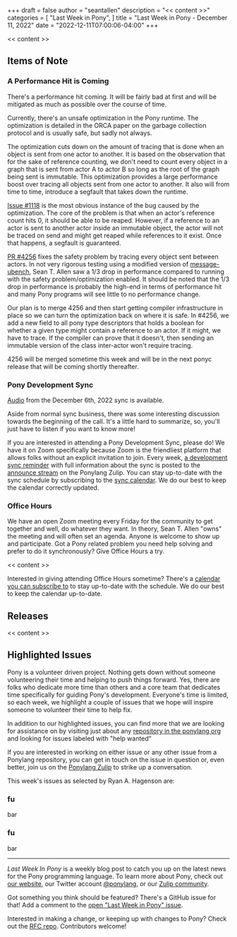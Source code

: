 +++
draft = false
author = "seantallen"
description = "<< content >>"
categories = [
    "Last Week in Pony",
]
title = "Last Week in Pony - December 11, 2022"
date = "2022-12-11T07:00:06-04:00"
+++

<< content >>

## Items of Note

### A Performance Hit is Coming

There's a performance hit coming. It will be fairly bad at first and will be mitigated as much as possible over the course of time.

Currently, there's an unsafe optimization in the Pony runtime. The optimization is detailed in the ORCA paper on the garbage collection protocol and is usually safe, but sadly not always.

The optimization cuts down on the amount of tracing that is done when an object is sent from one actor to another. It is based on the observation that for the sake of reference counting, we don't need to count every object in a graph that is sent from actor A to actor B so long as the root of the graph being sent is immutable. This optimization provides a large performance boost over tracing all objects sent from one actor to another. It also will from time to time, introduce a segfault that takes down the runtime.

[Issue #1118](https://github.com/ponylang/ponyc/issues/1118) is the most obvious instance of the bug caused by the optimization. The core of the problem is that when an actor's reference count hits 0, it should be able to be reaped. However, if a reference to an actor is sent to another actor inside an immutable object, the actor will not be traced on send and might get reaped while references to it exist. Once that happens, a segfault is guaranteed.

[PR #4256](https://github.com/ponylang/ponyc/pull/4256) fixes the safety problem by tracing every object sent between actors. In not very rigorous testing using a modified version of [message-ubench](https://github.com/ponylang/ponyc/tree/main/examples/message-ubench), Sean T. Allen saw a 1/3 drop in performance compared to running with the safety problem/optimization enabled. It should be noted that the 1/3 drop in performance is probably the high-end in terms of performance hit and many Pony programs will see little to no performance change.

Our plan is to merge 4256 and then start getting compiler infrastructure in place so we can turn the optimization back on where it is safe. In #4256, we add a new field to all pony type descriptors that holds a boolean for whether a given type might contain a reference to an actor. If it might, we have to trace. If the compiler can prove that it doesn't, then sending an immutable version of the class inter-actor won't require tracing.

4256 will be merged sometime this week and will be in the next ponyc release that will be coming shortly thereafter.

### Pony Development Sync

[Audio](https://sync-recordings.ponylang.io/r/2022_12_06.m4a) from the December 6th, 2022 sync is available.

Aside from normal sync business, there was some interesting discussion towards the beginning of the call. It's a little hard to summarize, so, you'll just have to listen if you want to know more!

If you are interested in attending a Pony Development Sync, please do! We have it on Zoom specifically because Zoom is the friendliest platform that allows folks without an explicit invitation to join. Every week, [a development sync reminder](https://ponylang.zulipchat.com/#narrow/stream/189932-announce/topic/Sync.20Reminder) with full information about the sync is posted to the [announce stream](https://ponylang.zulipchat.com/#narrow/stream/189932-announce) on the Ponylang Zulip. You can stay up-to-date with the sync schedule by subscribing to the [sync calendar](https://calendar.google.com/calendar/ical/59jcru6f50mrpqbm7em4iclnkk%40group.calendar.google.com/public/basic.ics). We do our best to keep the calendar correctly updated.

### Office Hours

We have an open Zoom meeting every Friday for the community to get together and well, do whatever they want. In theory, Sean T. Allen "owns" the meeting and will often set an agenda. Anyone is welcome to show up and participate. Got a Pony related problem you need help solving and prefer to do it synchronously? Give Office Hours a try.

<< content >>

Interested in giving attending Office Hours sometime? There's a [calendar you can subscribe to](https://calendar.google.com/calendar/ical/4465e68ae24131ae00461a40893f2637a2c9ac510e311a44ff78680e2f183ce3%40group.calendar.google.com/public/basic.ics) to stay up-to-date with the schedule. We do our best to keep the calendar up-to-date.

## Releases

<< content >>

## Highlighted Issues

Pony is a volunteer driven project. Nothing gets down without someone volunteering their time and helping to push things forward. Yes, there are folks who dedicate more time than others and a core team that dedicates time specifically for guiding Pony's development. Everyone's time is limited, so each week, we highlight a couple of issues that we hope will inspire someone to volunteer their time to help fix.

In addition to our highlighted issues, you can find more that we are looking for assistance on by visiting just about any [repository in the ponylang org](https://github.com/ponylang/) and looking for issues labeled with "help wanted"

If you are interested in working on either issue or any other issue from a Ponylang repository, you can get in touch on the issue in question or, even better, join us on the [Ponylang Zulip](https://ponylang.zulipchat.com/) to strike up a conversation.

This week's issues as selected by Ryan A. Hagenson are:

### fu

bar

### fu

bar

---

_Last Week In Pony_ is a weekly blog post to catch you up on the latest news for the Pony programming language. To learn more about Pony, check out [our website](https://ponylang.io), our Twitter account [@ponylang](https://twitter.com/ponylang), or our [Zulip community](https://ponylang.zulipchat.com).

Got something you think should be featured? There's a GitHub issue for that! Add a comment to the [open "Last Week in Pony" issue](https://github.com/ponylang/ponylang.github.io/issues?q=is%3Aissue+is%3Aopen+label%3Alast-week-in-pony).

Interested in making a change, or keeping up with changes to Pony? Check out the [RFC repo](https://github.com/ponylang/rfcs). Contributors welcome!

